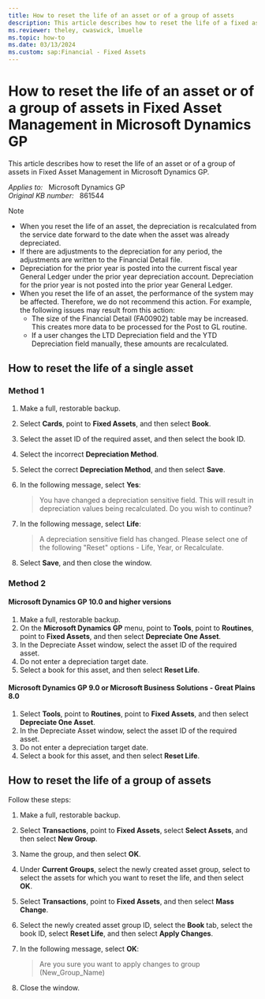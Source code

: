 ```yaml
---
title: How to reset the life of an asset or of a group of assets
description: This article describes how to reset the life of a fixed asset in Microsoft Dynamics GP.
ms.reviewer: theley, cwaswick, lmuelle
ms.topic: how-to
ms.date: 03/13/2024
ms.custom: sap:Financial - Fixed Assets
---
```

# How to reset the life of an asset or of a group of assets in Fixed Asset Management in Microsoft Dynamics GP

This article describes how to reset the life of an asset or of a group of assets in Fixed Asset Management in Microsoft Dynamics GP.

_Applies to:_ &nbsp; Microsoft Dynamics GP  
_Original KB number:_ &nbsp; 861544

> [!NOTE]
>
> - When you reset the life of an asset, the depreciation is recalculated from the service date forward to the date when the asset was already depreciated.
> - If there are adjustments to the depreciation for any period, the adjustments are written to the Financial Detail file.
> - Depreciation for the prior year is posted into the current fiscal year General Ledger under the prior year depreciation account. Depreciation for the prior year is not posted into the prior year General Ledger.
> - When you reset the life of an asset, the performance of the system may be affected. Therefore, we do not recommend this action. For example, the following issues may result from this action:
>   - The size of the Financial Detail (FA00902) table may be increased. This creates more data to be processed for the Post to GL routine.
>   - If a user changes the LTD Depreciation field and the YTD Depreciation field manually, these amounts are recalculated.

## How to reset the life of a single asset

### Method 1

1. Make a full, restorable backup.
2. Select **Cards**, point to **Fixed Assets**, and then select **Book**.
3. Select the asset ID of the required asset, and then select the book ID.
4. Select the incorrect **Depreciation Method**.
5. Select the correct **Depreciation Method**, and then select **Save**.
6. In the following message, select **Yes**:

   > You have changed a depreciation sensitive field. This will result in depreciation values being recalculated. Do you wish to continue?

7. In the following message, select **Life**:

   > A depreciation sensitive field has changed. Please select one of the following "Reset" options - Life, Year, or Recalculate.
8. Select **Save**, and then close the window.

### Method 2

#### Microsoft Dynamics GP 10.0 and higher versions

1. Make a full, restorable backup.
2. On the **Microsoft Dynamics GP** menu, point to **Tools**, point to **Routines**, point to **Fixed Assets**, and then select **Depreciate One Asset**.
3. In the Depreciate Asset window, select the asset ID of the required asset.
4. Do not enter a depreciation target date.
5. Select a book for this asset, and then select **Reset Life**.

#### Microsoft Dynamics GP 9.0 or Microsoft Business Solutions - Great Plains 8.0

1. Select **Tools**, point to **Routines**, point to **Fixed Assets**, and then select **Depreciate One Asset**.
2. In the Depreciate Asset window, select the asset ID of the required asset.
3. Do not enter a depreciation target date.
4. Select a book for this asset, and then select **Reset Life**.

## How to reset the life of a group of assets

Follow these steps:

1. Make a full, restorable backup.
2. Select **Transactions**, point to **Fixed Assets**, select **Select Assets**, and then select **New Group**.
3. Name the group, and then select **OK**.
4. Under **Current Groups**, select the newly created asset group, select to select the assets for which you want to reset the life, and then select **OK**.
5. Select **Transactions**, point to **Fixed Assets**, and then select **Mass Change**.
6. Select the newly created asset group ID, select the **Book** tab, select the book ID, select **Reset Life**, and then select **Apply Changes**.
7. In the following message, select **OK**:

   > Are you sure you want to apply changes to group (New_Group_Name)
8. Close the window.
